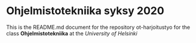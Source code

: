 # Ohjelmistotekniika syksy 2020

This is the README.md document for the repository ot-harjoitustyo for the class **Ohjelmistotekniika** at the *University of Helsinki* 
